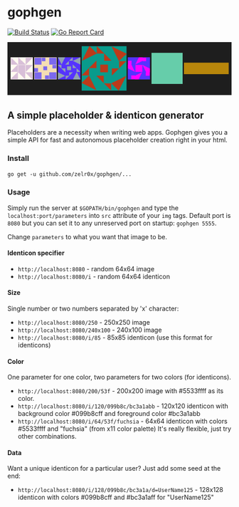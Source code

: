 # gophgen
[![Build Status](https://travis-ci.org/zelr0x/gophgen.svg?branch=master)](https://travis-ci.org/zelr0x/gophgen)
[![Go Report Card](https://goreportcard.com/badge/github.com/zelr0x/gophgen)](https://goreportcard.com/report/github.com/zelr0x/gophgen)

![example](https://github.com/zelr0x/gophgen/blob/master/example.png?raw=true)
## A simple placeholder & identicon generator
Placeholders are a necessity when writing web apps. Gophgen gives you a simple API for fast and autonomous placeholder creation right in your html.
### Install
`go get -u github.com/zelr0x/gophgen/...`
### Usage
Simply run the server at `$GOPATH/bin/gophgen` and type the `localhost:port/parameters` into `src` attribute of your `img` tags.
Default port is `8080` but you can set it to any unreserved port on startup: `gophgen 5555`.

Change `parameters` to what you want that image to be.
#### Identicon specifier
* `http://localhost:8080` - random 64x64 image
* `http://localhost:8080/i` - random 64x64 identicon
#### Size
Single number or two numbers separated by 'x' character:
* `http://localhost:8080/250` - 250x250 image
* `http://localhost:8080/240x100` - 240x100 image
* `http://localhost:8080/i/85` - 85x85 identicon (use this format for identicons)
#### Color
One parameter for one color, two parameters for two colors (for identicons).
* `http://localhost:8080/200/53f` - 200x200 image with #5533ffff as its color.
* `http://localhost:8080/i/120/099b8c/bc3a1abb` - 120x120 identicon with background color #099b8cff and foreground color #bc3a1abb
* `http://localhost:8080/i/64/53f/fuchsia` - 64x64 identicon with colors #5533ffff and "fuchsia" (from x11 color palette)
It's really flexible, just try other combinations.
#### Data
Want a unique identicon for a particular user? Just add some seed at the end:
* `http://localhost:8080/i/128/099b8c/bc3a1a/d=UserName125` - 128x128 identicon with colors #099b8cff and #bc3a1aff for "UserName125"
